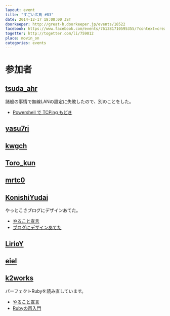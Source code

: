 ```yaml
---
layout: event
title: "すごい広島 #83"
date: 2014-12-17 18:00:00 JST
doorkeeper: http://great-h.doorkeeper.jp/events/18522
facebook: https://www.facebook.com/events/761381710595355/?context=create&previousaction=create&source=49&sid_create=1485863017
togetter: http://togetter.com/li/759012
place: movin_on
categories: events
---
```


# 参加者


## [tsuda_ahr](http://twitter.com/tsuda_ahr)

諸般の事情で無線LANの設定に失敗したので、別のことをした。

* [Powershell で TCPing もどき](http://ooltcloud.expressweb.jp/201412/article_17235628.html)

## [yasu7ri](https://www.facebook.com/yasu7ri)


## [kwgch](https://github.com/kwgch)


## [Toro_kun](https://twitter.com/Toro_kun)


## [mrtc0](http://twitter.com/mrtc0)


## [KonishiYudai](http://twitter.com/KonishiYudai)

やっとこさブログにデザインあてた。

* [やること宣言](https://github.com/great-h/great-h.github.io/issues/1417 "やること宣言")
* [ブログにデザインあてた](http://konishi-yudai.com/)


## [LirioY](http://twitter.com/LirioY)


## [eiel](http://eiel.info/)

## [k2works](https://github.com/k2works)

パーフェクトRubyを読み直しています。

* [やること宣言](https://github.com/great-h/great-h.github.io/issues/1422)
* [Rubyの再入門](https://gist.github.com/k2works)
